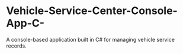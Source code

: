 # Vehicle-Service-Center-Console-App-C-
 A console-based application built in C# for managing vehicle service records.
